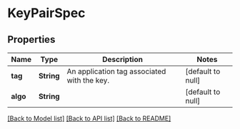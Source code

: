 # KeyPairSpec

## Properties
Name | Type | Description | Notes
------------ | ------------- | ------------- | -------------
**tag** | **String** | An application tag associated with the key. | [default to null]
**algo** | **String** |  | [default to null]

[[Back to Model list]](../README.md#documentation-for-models) [[Back to API list]](../README.md#documentation-for-api-endpoints) [[Back to README]](../README.md)


